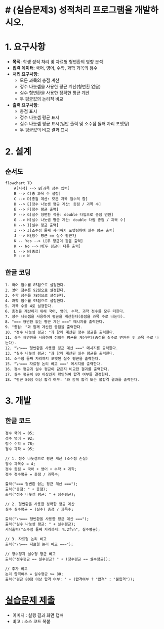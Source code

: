 
# # (실습문제3) 성적처리 프로그램을 개발하시오.

# 1. 요구사항

- **목적**: 학생 성적 처리 및 자료형 형변환의 영향 분석
- **입력 데이터**: 국어, 영어, 수학, 과학 과목의 점수
- **처리 요구사항**:
    - 모든 과목의 총점 계산
    - 정수 나눗셈을 사용한 평균 계산(형변환 없음)
    - 실수 형변환을 사용한 정확한 평균 계산
    - 두 평균값의 논리적 비교
- **출력 요구사항**:
    - 총점 표시
    - 정수 나눗셈 평균 표시
    - 실수 나눗셈 평균 표시(일반 출력 및 소수점 둘째 자리 포맷팅)
    - 두 평균값의 비교 결과 표시
	
# 2. 설계

## 순서도

```mermaid
flowchart TD
    A[시작] --> B[과목 점수 입력]
    B --> C[총 과목 수 설정]
    C --> D[총점 계산: 모든 과목 점수의 합]
    D --> E[정수 나눗셈 평균 계산: 총점 / 과목 수]
    E --> F[정수 평균 출력]
    F --> G[실수 형변환 적용: double 타입으로 총점 변환]
    G --> H[실수 나눗셈 평균 계산: double 타입 총점 / 과목 수]
    H --> I[실수 평균 출력]
    I --> J[소수점 둘째 자리까지 포맷팅하여 실수 평균 출력]
    J --> K{정수 평균 == 실수 평균?}
    K -- Yes --> L[두 평균이 같음 출력]
    K -- No --> M[두 평균이 다름 출력]
    L --> N[종료]
    M --> N
```

## 한글 코딩

```
1. 국어 점수를 85점으로 설정한다.
2. 영어 점수를 92점으로 설정한다.
3. 수학 점수를 78점으로 설정한다.
4. 과학 점수를 95점으로 설정한다.
5. 과목 수를 4로 설정한다.
6. 총점을 계산하기 위해 국어, 영어, 수학, 과학 점수를 모두 더한다.
7. 정수 나눗셈을 사용하여 평균을 계산한다(총점을 과목 수로 나눈다).
8. "=== 형변환 없는 평균 계산 ===" 메시지를 출력한다.
9. "총점: "과 함께 계산된 총점을 출력한다.
10. "정수 나눗셈 평균: "과 함께 계산된 정수 평균을 출력한다.
11. 실수 형변환을 사용하여 정확한 평균을 계산한다(총점을 실수로 변환한 후 과목 수로 나눈다).
12. "\n=== 형변환을 사용한 평균 계산 ===" 메시지를 출력한다.
13. "실수 나눗셈 평균: "과 함께 계산된 실수 평균을 출력한다.
14. 소수점 둘째 자리까지 포맷된 실수 평균을 출력한다.
15. "\n=== 자료형 논리 비교 ===" 메시지를 출력한다.
16. 정수 평균과 실수 평균이 같은지 비교한 결과를 출력한다.
17. 실수 평균이 80 이상인지 확인하여 합격 여부를 결정한다.
18. "평균 80점 이상 합격 여부: "와 함께 합격 또는 불합격 결과를 출력한다.
```


# 3. 개발

## 한글 코드

```
정수 국어 = 85;
정수 영어 = 92;
정수 수학 = 78;
정수 과학 = 95;

// 1. 정수 나눗셈으로 평균 계산 (소수점 손실)
정수 과목수 = 4;
정수 총점 = 국어 + 영어 + 수학 + 과학;
정수 정수평균 = 총점 / 과목수;

출력("=== 형변환 없는 평균 계산 ===");
출력("총점: " + 총점);
출력("정수 나눗셈 평균: " + 정수평균);

// 2. 형변환을 사용한 정확한 평균 계산
실수 실수평균 = (실수) 총점 / 과목수;

출력("\n=== 형변환을 사용한 평균 계산 ===");
출력("실수 나눗셈 평균: " + 실수평균);
서식출력("소수점 둘째 자리까지: %.2f\n", 실수평균);

// 3. 자료형 논리 비교
출력("\n=== 자료형 논리 비교 ===");

// 정수형과 실수형 평균 비교
출력("정수평균 == 실수평균? " + (정수평균 == 실수평균));

// 추가 비교
논리 합격여부 = 실수평균 >= 80;
출력("평균 80점 이상 합격 여부: " + (합격여부 ? "합격" : "불합격"));
```

# [실습문제 제출](../../../Notice/실습문제%20제출.md)

- 이미지 : 실행 결과 화면 캡쳐
- 비고 : 소스 코드 복붙